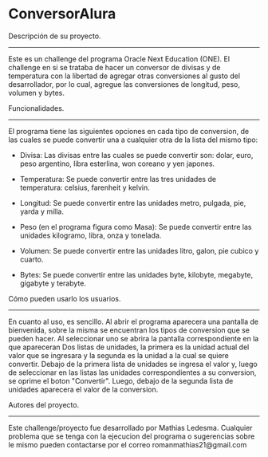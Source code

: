 # ConversorAlura

Descripción de su proyecto.
<hr>

  Este es un challenge del programa Oracle Next Education (ONE).
  El challenge en si se trataba de hacer un conversor de divisas y de 
  temperatura con la libertad de agregar otras conversiones al gusto del 
  desarrollador, por lo cual, agregue las conversiones de longitud, peso, 
  volumen y bytes.

Funcionalidades.
<hr>

  El programa tiene las siguientes opciones en cada tipo de conversion, de
  las cuales se puede convertir una a cualquier otra de la lista del mismo tipo:
  
  + Divisa:
      Las divisas entre las cuales se puede convertir son: dolar, euro, 
      peso argentino, libra esterlina, won coreano y yen japones.

  + Temperatura:
      Se puede convertir entre las tres unidades de temperatura: celsius,
      farenheit y kelvin.

  + Longitud:
      Se puede convertir entre las unidades metro, pulgada, pie, yarda y milla.

  + Peso (en el programa figura como Masa):
      Se puede convertir entre las unidades kilogramo, libra, onza y tonelada.

  + Volumen:
      Se puede convertir entre las unidades litro, galon, pie cubico y cuarto.

  + Bytes:
      Se puede convertir entre las unidades byte, kilobyte, megabyte, gigabyte 
      y terabyte.
    
Cómo pueden usarlo los usuarios.
<hr>
  En cuanto al uso, es sencillo. 
  Al abrir el programa aparecera una pantalla de bienvenida, sobre la misma se 
  encuentran los tipos de conversion que se pueden hacer. 
  Al seleccionar uno se abrira la pantalla correspondiente en la que apareceran
  Dos listas de unidades, la primera es la unidad actual del valor que se ingresara
  y la segunda es la unidad a la cual se quiere convertir. Debajo de la primera lista
  de unidades se ingresa el valor y, luego de seleccionar en las listas las unidades
  correspondientes a su conversion, se oprime el boton "Convertir". Luego, debajo de
  la segunda lista de unidades aparecera el valor de la conversion.

Autores del proyecto.
<hr>
Este challenge/proyecto fue desarrollado por Mathias Ledesma. Cualquier problema que se 
tenga con la ejecucion del programa o sugerencias sobre le mismo pueden contactarse por el
correo romanmathias21@gmail.com
